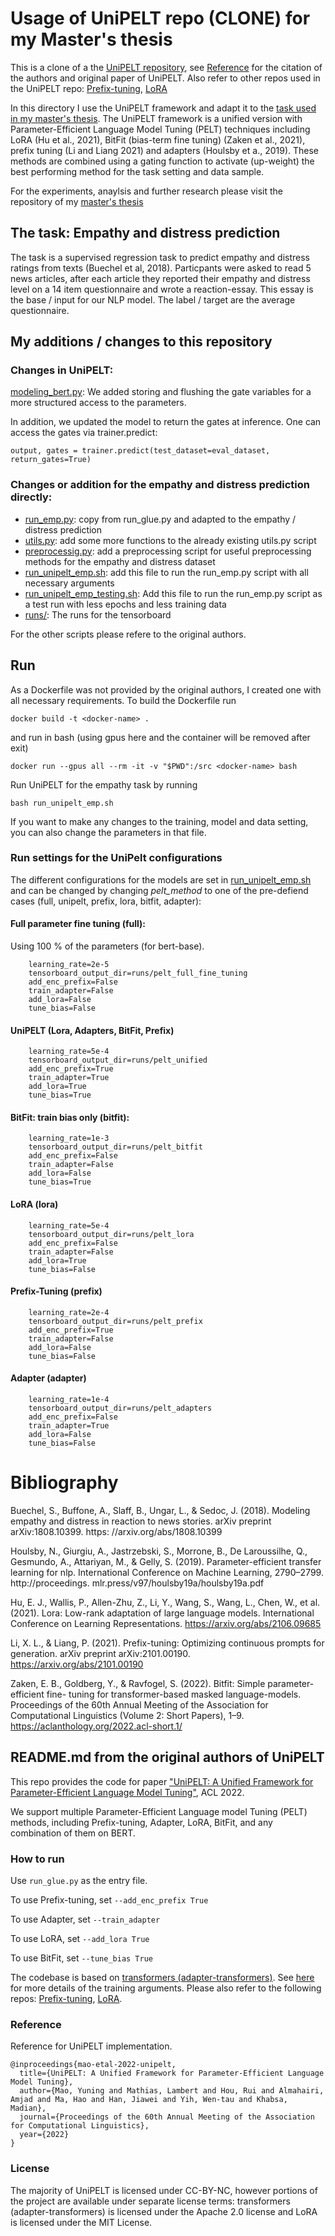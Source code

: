 # Usage of UniPELT repo (CLONE) for my Master's thesis

This is a clone of a the [UniPELT repository](https://github.com/morningmoni/UniPELT), see [Reference](#Reference) for the citation of the authors and original paper of UniPELT. Also refer to other repos used in the UniPELT repo: [Prefix-tuning](https://github.com/XiangLi1999/PrefixTuning), [LoRA](https://github.com/microsoft/LoRA)

In this directory I use the UniPELT framework and adapt it to the [task used in my master's thesis](#The-task-Empathy-and-distress-prediction). The UniPELT framework is a unified version with Parameter-Efficient Language Model Tuning (PELT) techniques including LoRA (Hu et al., 2021), BitFit (bias-term fine tuning) (Zaken et al., 2021), prefix tuning (Li and Liang 2021) and adapters (Houlsby et a., 2019). These methods are combined using a gating function to activate (up-weight) the best performing method for the task setting and data sample.

For the experiments, anaylsis and further research please visit the repository of my [master's thesis](https://github.com/myrazma/2022_Masterthesis_Code)

## The task: Empathy and distress prediction
The task is a supervised regression task to predict empathy and distress ratings from texts (Buechel et al, 2018). Particpants were asked to read 5 news articles, after each article they reported their empathy and distress level on a 14 item questionnaire and wrote a reaction-essay. This essay is the base / input for our NLP model. The label / target are the average questionnaire.

## My additions / changes to this repository

### Changes in UniPELT:
[modeling_bert.py](transformers/models/bert/modeling_bert.py): We added storing and flushing the gate variables for a more structured access to the parameters. 

In addition, we updated the model to return the gates at inference. One can access the gates via trainer.predict:
```
output, gates = trainer.predict(test_dataset=eval_dataset, return_gates=True)
```

### Changes or addition for the empathy and distress prediction directly:
* [run_emp.py](run_emp.py): copy from run_glue.py and adapted to the empathy / distress prediction
* [utils.py](utils.py): add some more functions to the already existing utils.py script
* [preprocessig.py](preprocessig.py): add a preprocessing script for useful preprocessing methods for the empathy and distress dataset
* [run_unipelt_emp.sh](run_unipelt_emp.sh): add this file to run the run_emp.py script with all necessary arguments
* [run_unipelt_emp_testing.sh](run_unipelt_emp_testing.sh): Add this file to run the run_emp.py script as a test run with less epochs and less training data
* [runs/](runs/): The runs for the tensorboard

For the other scripts please refere to the original authors.

## Run
As a Dockerfile was not provided by the original authors, I created one with all necessary requirements.
To build the Dockerfile run
```
docker build -t <docker-name> .
```

and run in bash (using gpus here and the container will be removed after exit)
```
docker run --gpus all --rm -it -v "$PWD":/src <docker-name> bash
```

Run UniPELT for the empathy task by running

```
bash run_unipelt_emp.sh
```

If you want to make any changes to the training, model and data setting, you can also change the parameters in that file. 

### Run settings for the UniPelt configurations
The different configurations for the models are set in [run_unipelt_emp.sh](run_unipelt_emp.sh) and can be changed by changing *pelt_method* to one of the pre-defiend cases (full, unipelt, prefix, lora, bitfit, adapter):

#### Full parameter fine tuning (full):
Using 100 % of the parameters (for bert-base).
```
    learning_rate=2e-5
    tensorboard_output_dir=runs/pelt_full_fine_tuning
    add_enc_prefix=False
    train_adapter=False
    add_lora=False
    tune_bias=False
```

#### UniPELT (Lora, Adapters, BitFit, Prefix)
```
    learning_rate=5e-4
    tensorboard_output_dir=runs/pelt_unified
    add_enc_prefix=True
    train_adapter=True
    add_lora=True
    tune_bias=True
```

#### BitFit: train bias only (bitfit):
```
    learning_rate=1e-3
    tensorboard_output_dir=runs/pelt_bitfit
    add_enc_prefix=False
    train_adapter=False
    add_lora=False
    tune_bias=True
```

#### LoRA (lora)
```
    learning_rate=5e-4
    tensorboard_output_dir=runs/pelt_lora
    add_enc_prefix=False
    train_adapter=False
    add_lora=True
    tune_bias=False
```

#### Prefix-Tuning (prefix)
```
    learning_rate=2e-4
    tensorboard_output_dir=runs/pelt_prefix
    add_enc_prefix=True
    train_adapter=False
    add_lora=False
    tune_bias=False
```

#### Adapter (adapter)
```
    learning_rate=1e-4
    tensorboard_output_dir=runs/pelt_adapters
    add_enc_prefix=False
    train_adapter=True
    add_lora=False
    tune_bias=False
```


# Bibliography
Buechel, S., Buffone, A., Slaff, B., Ungar, L., & Sedoc, J. (2018). Modeling empathy and distress in reaction to news stories. arXiv preprint arXiv:1808.10399. https:
//arxiv.org/abs/1808.10399

Houlsby, N., Giurgiu, A., Jastrzebski, S., Morrone, B., De Laroussilhe, Q., Gesmundo, A., Attariyan, M., & Gelly, S. (2019). Parameter-efficient transfer learning for nlp. International Conference on Machine Learning, 2790–2799. http://proceedings. mlr.press/v97/houlsby19a/houlsby19a.pdf

Hu, E. J., Wallis, P., Allen-Zhu, Z., Li, Y., Wang, S., Wang, L., Chen, W., et al. (2021). Lora: Low-rank adaptation of large language models. International Conference on Learning Representations. https://arxiv.org/abs/2106.09685

Li, X. L., & Liang, P. (2021). Prefix-tuning: Optimizing continuous prompts for generation. arXiv preprint arXiv:2101.00190. https://arxiv.org/abs/2101.00190

Zaken, E. B., Goldberg, Y., & Ravfogel, S. (2022). Bitfit: Simple parameter-efficient fine- tuning for transformer-based masked language-models. Proceedings of the 60th Annual Meeting of the Association for Computational Linguistics (Volume 2: Short Papers), 1–9. https://aclanthology.org/2022.acl-short.1/




## README.md from the original authors of UniPELT
This repo provides the code for paper ["UniPELT: A Unified Framework for Parameter-Efficient Language Model Tuning"](https://arxiv.org/abs/2110.07577), ACL 2022.

We support multiple Parameter-Efficient Language model Tuning (PELT) methods, including Prefix-tuning, Adapter, LoRA, BitFit, and any combination of them on BERT.



### How to run
Use `run_glue.py` as the entry file.

To use Prefix-tuning, set `--add_enc_prefix True`

To use Adapter, set `--train_adapter`

To use LoRA, set `--add_lora True`

To use BitFit, set `--tune_bias True`

The codebase is based on [transformers (adapter-transformers)](https://github.com/Adapter-Hub/adapter-transformers/). See [here](https://github.com/huggingface/transformers/blob/main/src/transformers/training_args.py#L86) for more details of the training arguments.
Please also refer to the following repos: [Prefix-tuning](https://github.com/XiangLi1999/PrefixTuning), [LoRA](https://github.com/microsoft/LoRA).

### Reference
Reference for UniPELT implementation.
```
@inproceedings{mao-etal-2022-unipelt,
  title={UniPELT: A Unified Framework for Parameter-Efficient Language Model Tuning},
  author={Mao, Yuning and Mathias, Lambert and Hou, Rui and Almahairi, Amjad and Ma, Hao and Han, Jiawei and Yih, Wen-tau and Khabsa, Madian},
  journal={Proceedings of the 60th Annual Meeting of the Association for Computational Linguistics},
  year={2022}
}
```

### License
The majority of UniPELT is licensed under CC-BY-NC, however portions of the project are available under separate license terms: transformers (adapter-transformers) is licensed under the Apache 2.0 license and LoRA is licensed under the MIT License.

